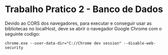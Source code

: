 # Trabalho Pratico 2 - Banco de Dados

Devido ao CORS dos navegadores, para executar e conseguir usar as bibliotecas no localHost, deve se abrir o navegador Google Chrome com o seguinte codigo:
```
chrome.exe --user-data-dir="C://Chrome dev session" --disable-web-security
```